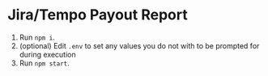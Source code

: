 # Jira/Tempo Payout Report

1. Run `npm i`.
2. (optional) Edit `.env` to set any values you do not with to be prompted for during execution
3. Run `npm start`.
